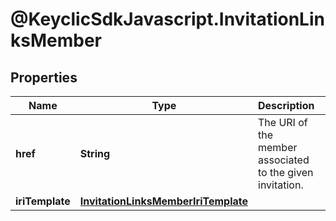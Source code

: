 # @KeyclicSdkJavascript.InvitationLinksMember

## Properties
Name | Type | Description | Notes
------------ | ------------- | ------------- | -------------
**href** | **String** | The URI of the member associated to the given invitation. | [optional] 
**iriTemplate** | [**InvitationLinksMemberIriTemplate**](InvitationLinksMemberIriTemplate.md) |  | [optional] 



